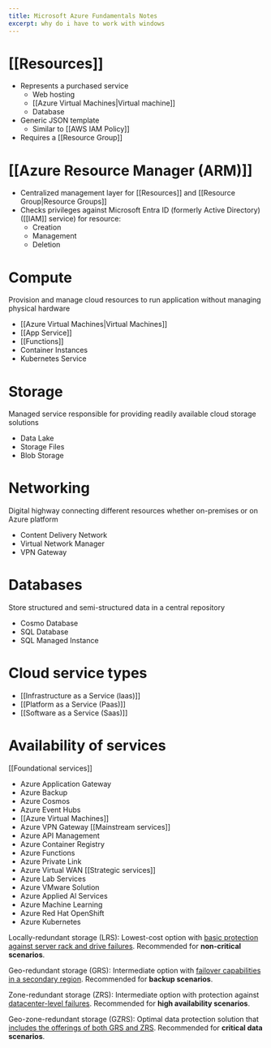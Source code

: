 ```yaml
---
title: Microsoft Azure Fundamentals Notes
excerpt: why do i have to work with windows
---
```

# [[Resources]]
- Represents a purchased service
	- Web hosting
	- [[Azure Virtual Machines|Virtual machine]]
	- Database
- Generic JSON template
	- Similar to [[AWS IAM Policy]] 
- Requires a [[Resource Group]]
# [[Azure Resource Manager (ARM)]]
- Centralized management layer for [[Resources]] and [[Resource Group|Resource Groups]]
- Checks privileges against Microsoft Entra ID (formerly Active Directory) ([[IAM]] service) for resource:
	- Creation
	- Management
	- Deletion
# Compute
Provision and manage cloud resources to run application without managing physical hardware
- [[Azure Virtual Machines|Virtual Machines]] 
- [[App Service]] 
- [[Functions]]
- Container Instances
- Kubernetes Service
# Storage
Managed service responsible for providing readily available cloud storage solutions
- Data Lake
- Storage Files
- Blob Storage
# Networking
Digital highway connecting different resources whether on-premises or on Azure platform
- Content Delivery Network
- Virtual Network Manager
- VPN Gateway
# Databases
Store structured and semi-structured data in a central repository
- Cosmo Database
- SQL Database
- SQL Managed Instance
# Cloud service types
- [[Infrastructure as a Service (laas)]]
- [[Platform as a Service (Paas)]]
- [[Software as a Service (Saas)]]
# Availability of services
[[Foundational services]]
- Azure Application Gateway
- Azure Backup
- Azure Cosmos
- Azure Event Hubs
- [[Azure Virtual Machines]]
- Azure VPN Gateway
[[Mainstream services]]
- Azure API Management
- Azure Container Registry
- Azure Functions
- Azure Private Link
- Azure Virtual WAN
[[Strategic services]]
- Azure Lab Services
- Azure VMware Solution
- Azure Applied Al Services
- Azure Machine Learning
- Azure Red Hat OpenShift
- Azure Kubernetes

Locally-redundant storage (LRS):
Lowest-cost option with <u>basic protection against server rack and drive failures</u>. Recommended for **non-critical scenarios**.

Geo-redundant storage (GRS):
Intermediate option with <u>failover capabilities in a secondary region</u>.
Recommended for **backup scenarios**.

Zone-redundant storage (ZRS):
Intermediate option with protection against <u>datacenter-level failures</u>.
Recommended for **high availability scenarios**.

Geo-zone-redundant storage (GZRS):
Optimal data protection solution that <u>includes the offerings of both GRS and
ZRS</u>. Recommended for **critical data scenarios**.